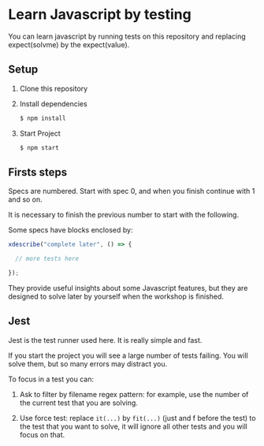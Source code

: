 Learn Javascript by testing
===========================

You can learn javascript by running tests on this repository
and replacing expect(solvme) by the expect(value).


Setup
-----

1. Clone this repository

2. Install dependencies
   ```bash
   $ npm install
   ```

3. Start Project
   ```bash
   $ npm start
   ```


Firsts steps
-------------

Specs are numbered. Start with spec 0, and
when you finish continue with 1 and so on.

It is necessary to finish the previous number to
start with the following.

Some specs have blocks enclosed by:

```javascript
xdescribe("complete later", () => {

  // more tests here

});
```

They provide useful insights about some Javascript features,
but they are designed to solve later by yourself when the
workshop is finished.


Jest
----

Jest is the test runner used here.
It is really simple and fast.

If you start the project you will see a large number of
tests failing. You will solve them, but so many errors
may distract you.

To focus in a test you can:

1. Ask to filter by filename regex pattern:
   for example, use the number of the current test that you are solving.

2. Use force test: replace `it(...)` by `fit(...)`
  (just and f before the test) to the test that you want to solve,
  it will ignore all other tests and you will focus on that.
